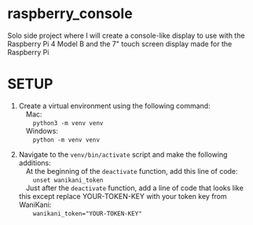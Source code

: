 # raspberry_console
Solo side project where I will create a console-like display to use with the Raspberry Pi 4 Model B and the 7" touch screen display made for the Raspberry Pi

# SETUP
1. Create a virtual environment using the following command:  
&emsp;Mac:  
&emsp;&emsp;```python3 -m venv venv```  
&emsp;Windows:  
&emsp;&emsp;```python -m venv venv```

2. Navigate to the ```venv/bin/activate``` script and make the following additions:  
&emsp;At the beginning of the ```deactivate``` function, add this line of code:  
&emsp;&emsp;```unset wanikani_token```  
&emsp;Just after the ```deactivate``` function, add a line of code that looks like this except replace YOUR-TOKEN-KEY with your token key from WaniKani:  
&emsp;&emsp;```wanikani_token="YOUR-TOKEN-KEY"```
